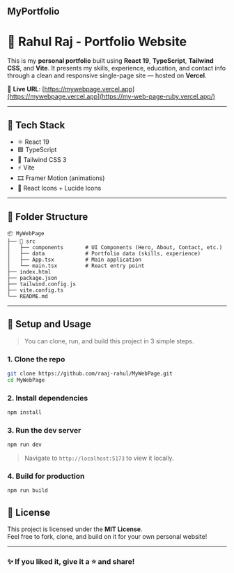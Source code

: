 ## MyPortfolio
# 💼 Rahul Raj - Portfolio Website

This is my **personal portfolio** built using **React 19**, **TypeScript**, **Tailwind CSS**, and **Vite**. It presents my skills, experience, education, and contact info through a clean and responsive single-page site — hosted on **Vercel**.

🔗 **Live URL**: [https://mywebpage.vercel.app](https://mywebpage.vercel.app](https://my-web-page-ruby.vercel.app/)

---

## 🚀 Tech Stack

- ⚛️ React 19
- 🟦 TypeScript
- 💨 Tailwind CSS 3
- ⚡ Vite
- 🎞 Framer Motion (animations)
- 🧩 React Icons + Lucide Icons

---

## 📁 Folder Structure

```
📦 MyWebPage
├── 📁 src
│   ├── components       # UI Components (Hero, About, Contact, etc.)
│   ├── data             # Portfolio data (skills, experience)
│   ├── App.tsx          # Main application
│   └── main.tsx         # React entry point
├── index.html
├── package.json
├── tailwind.config.js
├── vite.config.ts
└── README.md
```

---

## 🔧 Setup and Usage

> You can clone, run, and build this project in 3 simple steps.

### 1. Clone the repo

```bash
git clone https://github.com/raaj-rahul/MyWebPage.git
cd MyWebPage
```

### 2. Install dependencies

```bash
npm install
```

### 3. Run the dev server

```bash
npm run dev
```

> Navigate to `http://localhost:5173` to view it locally.

### 4. Build for production

```bash
npm run build
```

<!-- Optional: Replace `screenshot.png` with your actual screenshot file in the repo -->


## 📜 License

This project is licensed under the **MIT License**.  
Feel free to fork, clone, and build on it for your own personal website!

---

### ✨ If you liked it, give it a ⭐️ and share!
